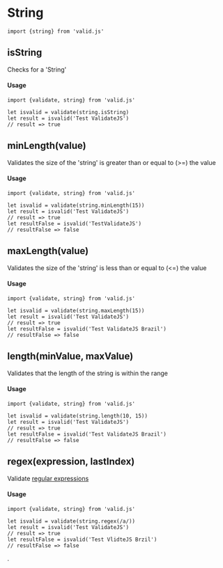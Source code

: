 # String

```es6
import {string} from 'valid.js'
```

## isString

Checks for a 'String'

#### Usage

```es6
import {validate, string} from 'valid.js'

let isvalid = validate(string.isString)
let result = isvalid('Test ValidateJS')
// result => true
```

## minLength(value)

Validates the size of the 'string' is greater than or equal to (>=) the value

#### Usage
```es6
import {validate, string} from 'valid.js'

let isvalid = validate(string.minLength(15))
let result = isvalid('Test ValidateJS')
// result => true
let resultFalse = isvalid('TestValidateJS')
// resultFalse => false
```

## maxLength(value)

Validates the size of the 'string' is less than or equal to (<=) the value

#### Usage
```es6
import {validate, string} from 'valid.js'

let isvalid = validate(string.maxLength(15))
let result = isvalid('Test ValidateJS')
// result => true
let resultFalse = isvalid('Test ValidateJS Brazil')
// resultFalse => false
```

## length(minValue, maxValue)

Validates that the length of the string is within the range

#### Usage

```es6
import {validate, string} from 'valid.js'

let isvalid = validate(string.length(10, 15))
let result = isvalid('Test ValidateJS')
// result => true
let resultFalse = isvalid('Test ValidateJS Brazil')
// resultFalse => false
```

## regex(expression, lastIndex)

Validate [regular expressions](https://developer.mozilla.org/en-US/docs/Web/JavaScript/Guide/Regular_Expressions)

#### Usage

```es6
import {validate, string} from 'valid.js'

let isvalid = validate(string.regex(/a/))
let result = isvalid('Test ValidateJS')
// result => true
let resultFalse = isvalid('Test VlidteJS Brzil')
// resultFalse => false
```

.
